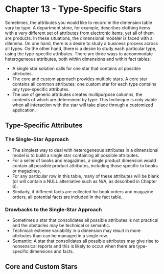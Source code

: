 # Chapter 13 - Type-Specific Stars
Sometimes, the attributes you would like to record in the dimension table vary by type. A department store, for example, describes clothing items with a very different set of attributes from electronic items, yet all of them are products. In these situations, the dimensional modeler is faced with a dilemma. On one hand, there is a desire to study a business process across all types. On the other hand, there is a desire to study each particular type, using the type-specific attributes.
There are three ways to accommodate heterogeneous attributes, both within dimensions and within fact tables:

- A single star solution calls for one star that contains all possible attributes.
- The core and custom approach provides multiple stars. A core star contains all common attributes; one custom star for each type contains any type-specific
attributes. 
- The use of generic attributes creates multipurpose columns, the contents of which are determined by type. This technique is only viable when all interaction with the star will take place through a customized application.

## Type-Specific Attributes

### The Single-Star Approach
- The simplest way to deal with heterogeneous attributes in a dimensional model is to build a single star containing all possible attributes.
- For a seller of books and magazines, a single product dimension would contain all possible product attributes, including those specific to books or magazines.
- For any particular row in this table, many of these attributes will be blank (or will contain a NULL alternative such as N/A, as described in Chapter 6).
- Similarly, if different facts are collected for book orders and magazine orders, all potential facts are included in the fact table.

### Drawbacks to the Single-Star Approach
- Sometimes a star that consolidates all possible attributes is not practical and the obstacles may be technical or semantic.
- Technical: extreme variability in a dimension may result in more attributes than can be managed in a single row.
- Semantic: A star that consolidates all possible attributes may give rise to nonsensical reports and this is likely to occur when there are type-specific dimensions and facts.

## Core and Custom Stars
